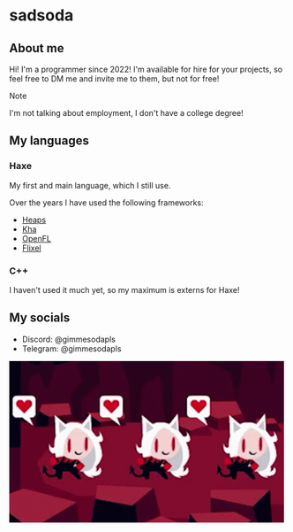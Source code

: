 # sadsoda

## About me

Hi! I'm a programmer since 2022! I'm available for hire for your projects, so feel free to DM me and invite me to them, but not for free!

> [!NOTE]
> I'm not talking about employment, I don't have a college degree!

## My languages

### Haxe

My first and main language, which I still use.

Over the years I have used the following frameworks:
- [Heaps](https://github.com/HeapsIO/heaps)
- [Kha](https://github.com/Kode/Kha)
- [OpenFL](https://github.com/openfl/openfl)
- [Flixel](https://github.com/HaxeFlixel/flixel)

### C++

I haven't used it much yet, so my maximum is externs for Haxe!

## My socials

- Discord: @gimmesodapls
- Telegram: @gimmesodapls

![Coolest GIF ever](img/coolgif.gif)